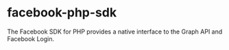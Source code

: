 # facebook-php-sdk
The Facebook SDK for PHP provides a native interface to the Graph API and Facebook Login.
